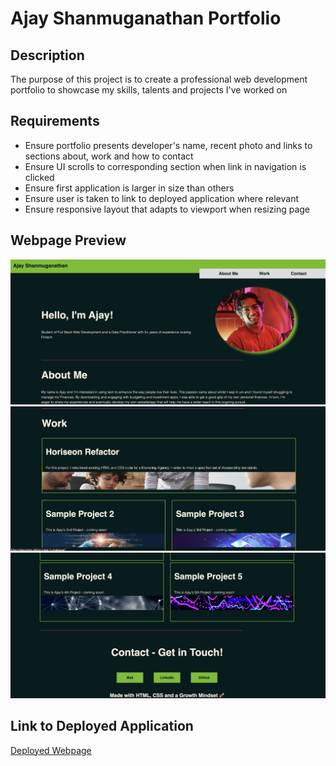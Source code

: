 # Ajay Shanmuganathan Portfolio

## Description
The purpose of this project is to create a professional web development portfolio to showcase my skills, talents and projects I've worked on

## Requirements
- Ensure portfolio presents developer's name, recent photo and links to sections about, work and how to contact
- Ensure UI scrolls to corresponding section when link in navigation is clicked
- Ensure first application is larger in size than others
- Ensure user is taken to link to deployed application where relevant
- Ensure responsive layout that adapts to viewport when resizing page

## Webpage Preview
![Webpage Screenshot 1](assets/images/portfolio-webpage-1.png)
![Webpage Screenshot 2](assets/images/portfolio-webpage-2.png)
![Webpage Screenshot 3](assets/images/portfolio-webpage-3.png)

## Link to Deployed Application
[Deployed Webpage](https://ajaycshan.github.io/ajay-portfolio/)
